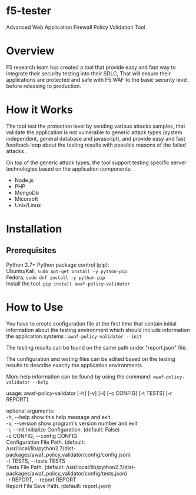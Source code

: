 # f5-tester
Advanced Web Application Firewall Policy Validation Tool

# Overview

F5 research team has created a tool that provide easy and fast way to integrate their security testing into their SDLC,
That will ensure their applications are protected and safe with F5 WAF to the basic security level, before releasing to production.

# How it Works

The tool test the protection level by sending various attacks samples, that validate the application is not vulnerable to generic attack types (system independent, general database and javascript), and provide easy and fast feedback loop about the testing results with possible reasons of the failed attacks .

On top of the generic attack types, the tool support testing specific server technologies based on the application components:

- Node.js
- PHP
- MongoDb
- Micorsoft
- Unix/Linux

# Installation

## Prerequisites

Python 2.7+
Python package control (pip):  
Ubuntu/Kali, ```sudo apt-get install -y python-pip```  
Fedora, ```sudo dnf install -y python-pip```  
Install the tool. ```pip install awaf-policy-validator```  

# How to Use

You have to create configuration file at the first time that contain initial information about the testing environment which should include information the application systems :  ```awaf-policy-validator --init```  

The testing results can be found on the same path under "report.json" file.  

The configuration and testing files can be edited based on the testing results to describe exactly the application environments.  

More help information can be found by using the command:  ```awaf-policy-validator --help```  

usage: awaf-policy-validator [-h] [-v] [-i] [-c CONFIG] [-t TESTS] [-r REPORT]  

optional arguments:  
  -h, --help            show this help message and exit  
  -v, --version         show program's version number and exit  
  -i, --init            Initialize Configuration. (default: False)  
  -c CONFIG, --config CONFIG  
                        Configuration File Path. (default:  
                        /usr/local/lib/python2.7/dist-packages/awaf_policy_validator/config/config.json)  
  -t TESTS, --tests TESTS  
                        Tests File Path. (default: /usr/local/lib/python2.7/dist-packages/awaf_policy_validator/config/tests.json)  
  -r REPORT, --report REPORT  
                        Report File Save Path. (default: report.json)  
